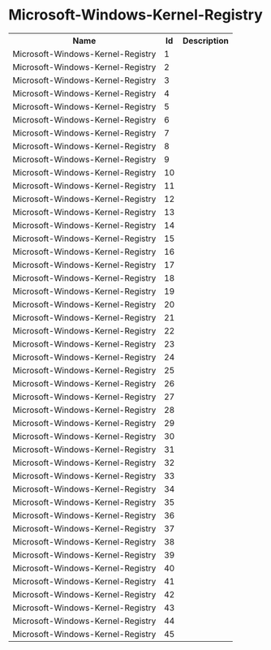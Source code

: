 # Microsoft-Windows-Kernel-Registry

<table>
<colgroup><col/><col/><col/></colgroup>
<tr><th>Name</th><th>Id</th><th>Description</th></tr>
<tr><td>Microsoft-Windows-Kernel-Registry</td><td>1</td><td></td></tr>
<tr><td>Microsoft-Windows-Kernel-Registry</td><td>2</td><td></td></tr>
<tr><td>Microsoft-Windows-Kernel-Registry</td><td>3</td><td></td></tr>
<tr><td>Microsoft-Windows-Kernel-Registry</td><td>4</td><td></td></tr>
<tr><td>Microsoft-Windows-Kernel-Registry</td><td>5</td><td></td></tr>
<tr><td>Microsoft-Windows-Kernel-Registry</td><td>6</td><td></td></tr>
<tr><td>Microsoft-Windows-Kernel-Registry</td><td>7</td><td></td></tr>
<tr><td>Microsoft-Windows-Kernel-Registry</td><td>8</td><td></td></tr>
<tr><td>Microsoft-Windows-Kernel-Registry</td><td>9</td><td></td></tr>
<tr><td>Microsoft-Windows-Kernel-Registry</td><td>10</td><td></td></tr>
<tr><td>Microsoft-Windows-Kernel-Registry</td><td>11</td><td></td></tr>
<tr><td>Microsoft-Windows-Kernel-Registry</td><td>12</td><td></td></tr>
<tr><td>Microsoft-Windows-Kernel-Registry</td><td>13</td><td></td></tr>
<tr><td>Microsoft-Windows-Kernel-Registry</td><td>14</td><td></td></tr>
<tr><td>Microsoft-Windows-Kernel-Registry</td><td>15</td><td></td></tr>
<tr><td>Microsoft-Windows-Kernel-Registry</td><td>16</td><td></td></tr>
<tr><td>Microsoft-Windows-Kernel-Registry</td><td>17</td><td></td></tr>
<tr><td>Microsoft-Windows-Kernel-Registry</td><td>18</td><td></td></tr>
<tr><td>Microsoft-Windows-Kernel-Registry</td><td>19</td><td></td></tr>
<tr><td>Microsoft-Windows-Kernel-Registry</td><td>20</td><td></td></tr>
<tr><td>Microsoft-Windows-Kernel-Registry</td><td>21</td><td></td></tr>
<tr><td>Microsoft-Windows-Kernel-Registry</td><td>22</td><td></td></tr>
<tr><td>Microsoft-Windows-Kernel-Registry</td><td>23</td><td></td></tr>
<tr><td>Microsoft-Windows-Kernel-Registry</td><td>24</td><td></td></tr>
<tr><td>Microsoft-Windows-Kernel-Registry</td><td>25</td><td></td></tr>
<tr><td>Microsoft-Windows-Kernel-Registry</td><td>26</td><td></td></tr>
<tr><td>Microsoft-Windows-Kernel-Registry</td><td>27</td><td></td></tr>
<tr><td>Microsoft-Windows-Kernel-Registry</td><td>28</td><td></td></tr>
<tr><td>Microsoft-Windows-Kernel-Registry</td><td>29</td><td></td></tr>
<tr><td>Microsoft-Windows-Kernel-Registry</td><td>30</td><td></td></tr>
<tr><td>Microsoft-Windows-Kernel-Registry</td><td>31</td><td></td></tr>
<tr><td>Microsoft-Windows-Kernel-Registry</td><td>32</td><td></td></tr>
<tr><td>Microsoft-Windows-Kernel-Registry</td><td>33</td><td></td></tr>
<tr><td>Microsoft-Windows-Kernel-Registry</td><td>34</td><td></td></tr>
<tr><td>Microsoft-Windows-Kernel-Registry</td><td>35</td><td></td></tr>
<tr><td>Microsoft-Windows-Kernel-Registry</td><td>36</td><td></td></tr>
<tr><td>Microsoft-Windows-Kernel-Registry</td><td>37</td><td></td></tr>
<tr><td>Microsoft-Windows-Kernel-Registry</td><td>38</td><td></td></tr>
<tr><td>Microsoft-Windows-Kernel-Registry</td><td>39</td><td></td></tr>
<tr><td>Microsoft-Windows-Kernel-Registry</td><td>40</td><td></td></tr>
<tr><td>Microsoft-Windows-Kernel-Registry</td><td>41</td><td></td></tr>
<tr><td>Microsoft-Windows-Kernel-Registry</td><td>42</td><td></td></tr>
<tr><td>Microsoft-Windows-Kernel-Registry</td><td>43</td><td></td></tr>
<tr><td>Microsoft-Windows-Kernel-Registry</td><td>44</td><td></td></tr>
<tr><td>Microsoft-Windows-Kernel-Registry</td><td>45</td><td></td></tr>
</table>
